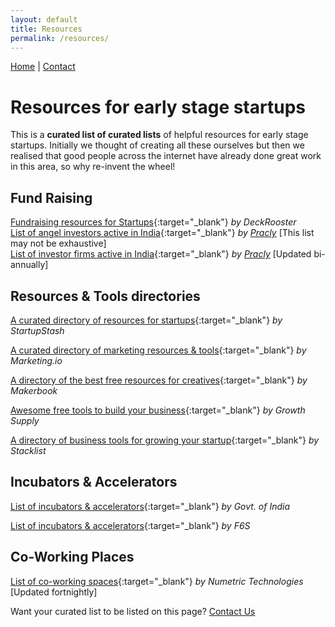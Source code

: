 ```yaml
---
layout: default
title: Resources
permalink: /resources/
---
```



[Home](/index) | [Contact](/contact)



# Resources for early stage startups

This is a **curated list of curated lists** of helpful resources for early stage startups. Initially we thought of creating all these ourselves but then we realised that good people across the internet have already done great work in this area, so why re-invent the wheel!

## Fund Raising

[Fundraising resources for Startups](https://www.deckrooster.com/fundraising-resources/){:target="_blank"} _by DeckRooster_  
[List of angel investors active in India](/angel-investors){:target="_blank"} _by [Pracly](/index)_ [This list may not be exhaustive]  
[List of investor firms active in India](investor-organizations){:target="_blank"} _by [Pracly](/index)_ [Updated bi-annually]

## Resources & Tools directories

[A curated directory of resources for startups](http://startupstash.com/){:target="_blank"} _by StartupStash_

[A curated directory of marketing resources & tools](http://marketingstack.io/){:target="_blank"} _by Marketing.io_

[A directory of the best free resources for creatives](http://makerbook.net/){:target="_blank"} _by Makerbook_

[Awesome free tools to build your business](http://growth.supply/free/){:target="_blank"} _by Growth Supply_

[A directory of business tools for growing your startup](http://www.stacklist.com/){:target="_blank"} _by Stacklist_

## Incubators & Accelerators

[List of incubators & accelerators](http://www.startupindia.gov.in/uploads/pdf/List_of_Incubators.pdf){:target="_blank"} _by Govt. of India_

[List of incubators & accelerators](https://www.f6s.com/accelerators/india){:target="_blank"} _by F6S_

## Co-Working Places

[List of co-working spaces](http://www.workspot.in/){:target="_blank"} _by Numetric Technologies_ [Updated fortnightly]

Want your curated list to be listed on this page? [Contact Us](/contact)
